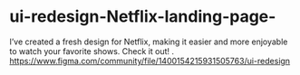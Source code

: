 # ui-redesign-Netflix-landing-page-
I’ve created a fresh design for Netflix, making it easier and more enjoyable to watch your favorite shows. Check it out! . https://www.figma.com/community/file/1400154215931505763/ui-redesign
